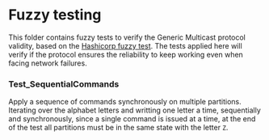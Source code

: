 # Fuzzy testing

This folder contains fuzzy tests to verify the Generic Multicast protocol validity, based on 
the [Hashicorp fuzzy test](https://github.com/hashicorp/raft/tree/master/fuzzy). The tests applied here will verify if 
the protocol ensures the reliability to keep working even when facing network failures.


### Test_SequentialCommands

Apply a sequence of commands synchronously on multiple partitions. Iterating over the alphabet letters and writting
one letter a time, sequentially and synchronously, since a single command is issued at a time, at the end of the
test all partitions must be in the same state with the letter `Z`.

